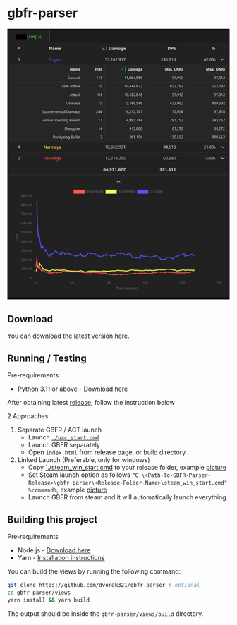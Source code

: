 # gbfr-parser

![img](./img/demo.png)

## Download
You can download the latest version [here](https://github.com/dvorak321/gbfr-parser/releases).

## Running / Testing

Pre-requirements:
- Python 3.11 or above - [Download here](https://www.python.org/downloads/windows/)

After obtaining latest [release](https://github.com/dvorak321/gbfr-parser/releases), follow the instruction below

2 Approaches:

1. Separate GBFR / ACT launch
    - Launch [`./uac_start.cmd`](./uac_start.cmd)
    - Launch GBFR separately
    - Open `index.html` from release page, or build directory.
2. Linked Launch (Preferable, only for windows)
    - Copy [`./steam_win_start.cmd](./steam_win_start.cmd) to your release folder, example [picture](./img/ex1.png)
    - Set Steam launch option as follows `"C:\<Path-To-GBFR-Parser-Release>\gbfr-parser\<Release-Folder-Name>\steam_win_start.cmd" %command%`, example [picture](./img/ex2.png)
    - Launch GBFR from steam and it will automatically launch everything.
   
## Building this project

Pre-requirements
- Node.js - [Download here](https://nodejs.org/en/download)
- Yarn - [Installation instructions](https://classic.yarnpkg.com/lang/en/docs/install/#windows-stable)

You can build the views by running the following command:
```sh
git clone https://github.com/dvorak321/gbfr-parser # optional
cd gbfr-parser/views
yarn install && yarn build
```

The output should be inside the `gbfr-parser/views/build` directory.
